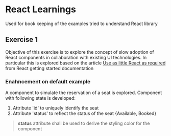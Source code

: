 # React Learnings
Used for book keeping of the examples tried to understand React library

## Exercise 1
Objective of this exercise is to explore the concept of slow adoption of React components in collaboration with existing UI technologies. 
In particular this is explored based on the article [Use as little React as required](https://reactjs.org/docs/add-react-to-a-website.html) from React getting started documentation

### Enahncement on default example
A component to simulate the reservation of a seat is explored.
Component with following state is developed:
1. Attribute 'id' to uniquely identify the seat
2. Attribute 'status' to reflect the status of the seat {Available, Booked}
>**status** attribute shall be used to derive the styling color for the component
